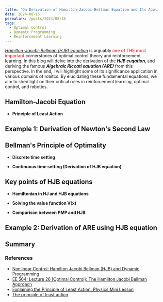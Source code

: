 ```yaml
---
title: 'On Derivation of Hamilton-Jacobi-Bellman Equation and Its Application'
date: 2024-08-15
permalink: /posts/2024/08/15
tags:
  - Optimal Control
  - Dynamic Programming
  - Reinforcement Learning
---
```

[_Hamilton-Jacobi-Bellman (HJB) equation_](https://en.wikipedia.org/wiki/Hamilton%E2%80%93Jacobi%E2%80%93Bellman_equation) is arguably <span style="color:red">one of THE most important</span> cornerstones of optimal control theory and reinforcement learning. In this blog will delve into the derivation of the **_HJB euqation_**, and deriving the famous **_Algebraic Riccati equation (ARE)_** from this perspective. In the end, I will highlight some of its significance application in various domains of robitcs. By elucidating these fundamental equations, we aim to shed light on their critical roles in reinforcement learning, optimal control, and robotics. 

## Hamilton-Jacobi Equation

 - **Principle of Least Action**

## Example 1: Derivation of Newton's Second Law

## Bellman's Principle of Optimality

 - **Discrete time setting**

 - **Continuous time setting (Derivation of HJB equation)**

## Key points of HJB equations

- **Hamiltonian in HJ and HJB equations**

- **Solving the value function V(x)**

- **Comparison between PMP and HJB**


## Example 2: Derivation of ARE using HJB equation


## Summary

### References
 - [Nonlinear Control: Hamilton Jacobi Bellman (HJB) and Dynamic Programming](https://www.youtube.com/watch?v=-hO-AnFYm6M&list=PLMrJAkhIeNNQe1JXNvaFvURxGY4gE9k74&index=8&t=929s)
 - [EE 564: Lecture 26 (Optimal Control): The Hamilton Jacobi Bellman Approach](https://www.youtube.com/watch?v=kDtcg6U49kY&t=1s)
 - [Explaining the Principle of Least Action: Physics Mini Lesson](https://www.youtube.com/watch?v=sUk9y23FPHk)
 - [The principle of least action](https://www.youtube.com/watch?v=xz7jLnWcxMs)